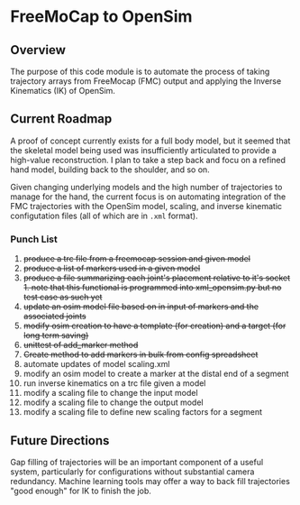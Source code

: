 # FreeMoCap to OpenSim

## Overview

The purpose of this code module is to automate the process of taking trajectory arrays from FreeMocap (FMC) output and applying the Inverse Kinematics (IK) of OpenSim. 

## Current Roadmap 

A proof of concept currently exists for a full body model, but it seemed that the skeletal model being used was insufficiently articulated to provide a high-value reconstruction. I plan to take a step back and focu on a refined hand model, building back to the shoulder, and so on. 

Given changing underlying models and the high number of trajectories to manage for the hand, the current focus is on automating integration of the FMC trajectories with the OpenSim model, scaling, and inverse kinematic configutation files (all of which are in `.xml` format).

### Punch List


1. ~~produce a trc file from a freemocap session and given model~~
2. ~~produce a list of markers used in a given model~~
3. ~~produce a file summarizing each joint's placement relative to it's socket~~
   ~~1. note that this functional is programmed into xml_opensim.py but no test case as such yet~~
4. ~~update an osim model file based on in input of markers and the associated joints~~
5. ~~modify osim creation to have a template (for creation) and a target (for long term saving)~~
6. ~~unittest of add_marker method~~
7. ~~Create method to add markers in bulk from config spreadsheet~~
8. automate updates of model scaling.xml 
9. modify an osim model to create a marker at the distal end of a segment
10. run inverse kinematics on a trc file given a model
11. modify a scaling file to change the input model
12. modify a scaling file to change the output model
13. modify a scaling file to define new scaling factors for a segment


## Future Directions

Gap filling of trajectories will be an important component of a useful system, particularly for configurations without substantial camera redundancy. Machine learning tools may offer a way to back fill trajectories "good enough" for IK to finish the job.